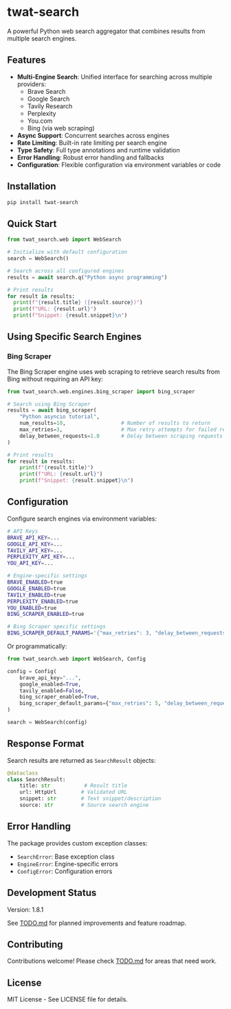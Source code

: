 # twat-search

A powerful Python web search aggregator that combines results from multiple search engines.

## Features

- **Multi-Engine Search**: Unified interface for searching across multiple providers:
  - Brave Search
  - Google Search 
  - Tavily Research
  - Perplexity
  - You.com
  - Bing (via web scraping)
- **Async Support**: Concurrent searches across engines
- **Rate Limiting**: Built-in rate limiting per search engine
- **Type Safety**: Full type annotations and runtime validation
- **Error Handling**: Robust error handling and fallbacks
- **Configuration**: Flexible configuration via environment variables or code

## Installation

```bash
pip install twat-search
```

## Quick Start

```python
from twat_search.web import WebSearch

# Initialize with default configuration
search = WebSearch()

# Search across all configured engines
results = await search.q("Python async programming")

# Print results
for result in results:
  print(f"{result.title} ({result.source})")
  print(f"URL: {result.url}")
  print(f"Snippet: {result.snippet}\n")
```

## Using Specific Search Engines

### Bing Scraper

The Bing Scraper engine uses web scraping to retrieve search results from Bing without requiring an API key:

```python
from twat_search.web.engines.bing_scraper import bing_scraper

# Search using Bing Scraper
results = await bing_scraper(
    "Python asyncio tutorial", 
    num_results=10,                  # Number of results to return
    max_retries=3,                   # Max retry attempts for failed requests
    delay_between_requests=1.0       # Delay between scraping requests
)

# Print results
for result in results:
    print(f"{result.title}")
    print(f"URL: {result.url}")
    print(f"Snippet: {result.snippet}\n")
```

## Configuration

Configure search engines via environment variables:

```bash
# API Keys
BRAVE_API_KEY=...
GOOGLE_API_KEY=...
TAVILY_API_KEY=...
PERPLEXITY_API_KEY=...
YOU_API_KEY=...

# Engine-specific settings
BRAVE_ENABLED=true
GOOGLE_ENABLED=true
TAVILY_ENABLED=true
PERPLEXITY_ENABLED=true
YOU_ENABLED=true
BING_SCRAPER_ENABLED=true

# Bing Scraper specific settings
BING_SCRAPER_DEFAULT_PARAMS='{"max_retries": 3, "delay_between_requests": 1.0}'
```

Or programmatically:

```python
from twat_search.web import WebSearch, Config

config = Config(
    brave_api_key="...",
    google_enabled=True,
    tavily_enabled=False,
    bing_scraper_enabled=True,
    bing_scraper_default_params={"max_retries": 5, "delay_between_requests": 2.0}
)

search = WebSearch(config)
```

## Response Format

Search results are returned as `SearchResult` objects:

```python
@dataclass
class SearchResult:
    title: str           # Result title
    url: HttpUrl        # Validated URL
    snippet: str        # Text snippet/description  
    source: str         # Source search engine
```

## Error Handling

The package provides custom exception classes:

- `SearchError`: Base exception class
- `EngineError`: Engine-specific errors
- `ConfigError`: Configuration errors

## Development Status

Version: 1.8.1

See [TODO.md](TODO.md) for planned improvements and feature roadmap.

## Contributing

Contributions welcome! Please check [TODO.md](TODO.md) for areas that need work.

## License

MIT License - See LICENSE file for details.

